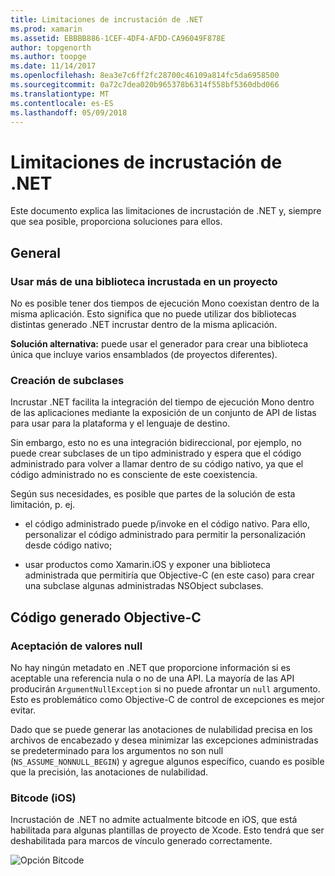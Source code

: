 ```yaml
---
title: Limitaciones de incrustación de .NET
ms.prod: xamarin
ms.assetid: EBBBB886-1CEF-4DF4-AFDD-CA96049F878E
author: topgenorth
ms.author: toopge
ms.date: 11/14/2017
ms.openlocfilehash: 8ea3e7c6ff2fc28700c46109a814fc5da6958500
ms.sourcegitcommit: 0a72c7dea020b965378b6314f558bf5360dbd066
ms.translationtype: MT
ms.contentlocale: es-ES
ms.lasthandoff: 05/09/2018
---
```

# <a name="net-embedding-limitations"></a>Limitaciones de incrustación de .NET

Este documento explica las limitaciones de incrustación de .NET y, siempre que sea posible, proporciona soluciones para ellos.

## <a name="general"></a>General

### <a name="use-more-than-one-embedded-library-in-a-project"></a>Usar más de una biblioteca incrustada en un proyecto

No es posible tener dos tiempos de ejecución Mono coexistan dentro de la misma aplicación. Esto significa que no puede utilizar dos bibliotecas distintas generado .NET incrustar dentro de la misma aplicación.

**Solución alternativa:** puede usar el generador para crear una biblioteca única que incluye varios ensamblados (de proyectos diferentes).

### <a name="subclassing"></a>Creación de subclases

Incrustar .NET facilita la integración del tiempo de ejecución Mono dentro de las aplicaciones mediante la exposición de un conjunto de API de listas para usar para la plataforma y el lenguaje de destino.

Sin embargo, esto no es una integración bidireccional, por ejemplo, no puede crear subclases de un tipo administrado y espera que el código administrado para volver a llamar dentro de su código nativo, ya que el código administrado no es consciente de este coexistencia.

Según sus necesidades, es posible que partes de la solución de esta limitación, p. ej.

* el código administrado puede p/invoke en el código nativo. Para ello, personalizar el código administrado para permitir la personalización desde código nativo;

* usar productos como Xamarin.iOS y exponer una biblioteca administrada que permitiría que Objective-C (en este caso) para crear una subclase algunas administradas NSObject subclases.

## <a name="objective-c-generated-code"></a>Código generado Objective-C

### <a name="nullability"></a>Aceptación de valores null

No hay ningún metadato en .NET que proporcione información si es aceptable una referencia nula o no de una API. La mayoría de las API producirán `ArgumentNullException` si no puede afrontar un `null` argumento. Esto es problemático como Objective-C de control de excepciones es mejor evitar.

Dado que se puede generar las anotaciones de nulabilidad precisa en los archivos de encabezado y desea minimizar las excepciones administradas se predeterminado para los argumentos no son null (`NS_ASSUME_NONNULL_BEGIN`) y agregue algunos específico, cuando es posible que la precisión, las anotaciones de nulabilidad.

### <a name="bitcode-ios"></a>Bitcode (iOS)

Incrustación de .NET no admite actualmente bitcode en iOS, que está habilitada para algunas plantillas de proyecto de Xcode. Esto tendrá que ser deshabilitada para marcos de vínculo generado correctamente.

![Opción Bitcode](images/ios-bitcode-option.png)
